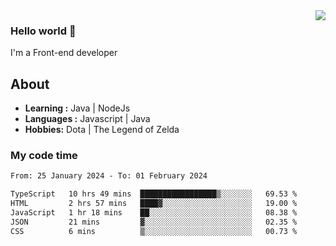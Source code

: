 <img align='right' src="https://github-readme-stats.vercel.app/api?username=jumodada&show_icons=true&theme=vue">

### Hello world 👋

I'm a Front-end developer 
    
## About
-  **Learning :** Java | NodeJs
-  **Languages :** Javascript | Java
-  **Hobbies:** Dota | The Legend of Zelda

### My code time

<!--START_SECTION:waka-->

```txt
From: 25 January 2024 - To: 01 February 2024

TypeScript   10 hrs 49 mins  █████████████████▒░░░░░░░   69.53 %
HTML         2 hrs 57 mins   ████▓░░░░░░░░░░░░░░░░░░░░   19.00 %
JavaScript   1 hr 18 mins    ██░░░░░░░░░░░░░░░░░░░░░░░   08.38 %
JSON         21 mins         ▓░░░░░░░░░░░░░░░░░░░░░░░░   02.35 %
CSS          6 mins          ▒░░░░░░░░░░░░░░░░░░░░░░░░   00.73 %
```

<!--END_SECTION:waka-->
